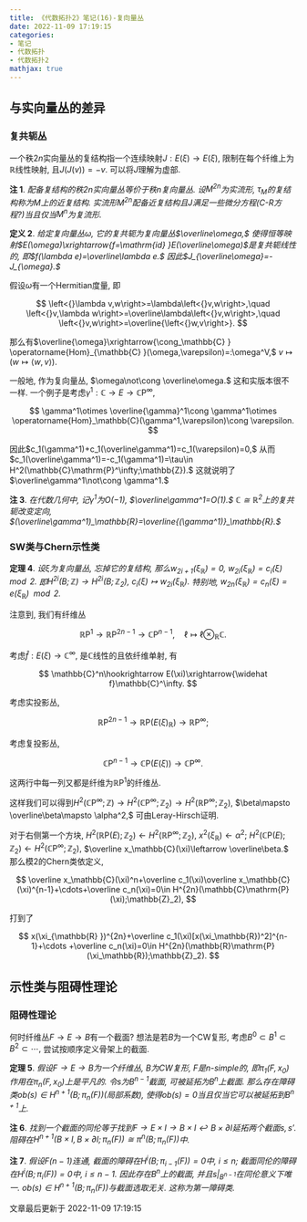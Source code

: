 ```yaml
---
title: 《代数拓扑2》笔记(16)-复向量丛
date: 2022-11-09 17:19:15
categories: 
- 笔记
- 代数拓扑
- 代数拓扑2
mathjax: true
---
```


## 与实向量丛的差异

### 复共轭丛

一个秩$2n$实向量丛的复结构指一个连续映射$J:E(\xi)\rightarrow E(\xi),$
限制在每个纤维上为$\mathbb{R}$线性映射, 且$J(J(v))=-v.$
可以将$J$理解为虚部.

**注 1**. *配备复结构的秩$2n$实向量丛等价于秩$n$复向量丛. 设$M^{2n}$为实流形, $\tau_M$的复结构称为$M$上的近复结构. 实流形$M^{2n}$配备近复结构且$J$满足一些微分方程(C-R方程?)当且仅当$M^n$为复流形.* 

**定义 2**. *给定复向量丛$\omega,$ 它的复共轭为复向量丛$\overline\omega,$ 使得恒等映射$E(\omega)\xrightarrow{f=\mathrm{id} }E(\overline\omega)$是复共轭线性的, 即$f(\lambda e)=\overline\lambda e.$ 因此$J_{\overline\omega}=-J_{\omega}.$* 

假设$\omega$有一个Hermitian度量, 即


$$
\left<{}\lambda v,w\right>=\lambda\left<{}v,w\right>,\quad \left<{}v,\lambda w\right>=\overline\lambda\left<{}v,w\right>,\quad \left<{}v,w\right>=\overline{\left<{}w,v\right>}.
$$


那么有$\overline{\omega}\xrightarrow{\cong_\mathbb{C} } \operatorname{Hom}_{\mathbb{C} }(\omega,\varepsilon)=:\omega^V,$
$v\mapsto(w\mapsto\left<{}w,v\right>).$

一般地, 作为复向量丛, $\omega\not\cong \overline\omega.$
这和实版本很不一样.
一个例子是考虑$\gamma^1:\mathbb{C}\rightarrow E\rightarrow \mathbb{C}\mathrm{P}^\infty,$


$$
\gamma^1\otimes \overline{\gamma}^1\cong \gamma^1\otimes \operatorname{Hom}_\mathbb{C}(\gamma^1,\varepsilon)\cong \varepsilon.
$$


因此$c_1(\gamma^1)+c_1(\overline\gamma^1)=c_1(\varepsilon)=0,$
从而$c_1(\overline\gamma^1)=-c_1(\gamma^1)=\tau\in H^2(\mathbb{C}\mathrm{P}^\infty;\mathbb{Z}).$
这就说明了$\overline\gamma^1\not\cong \gamma^1.$

**注 3**. *在代数几何中, 记$\gamma^1$为$O(-1),$ $\overline\gamma^1=O(1).$ $\mathbb{C}\cong \mathbb{R}^2$上的复共轭改变定向, $(\overline\gamma^1)_\mathbb{R}=\overline{(\gamma^1)}_\mathbb{R}.$* 

### SW类与Chern示性类

**定理 4**. *设$\xi$为复向量丛, 忘掉它的复结构, 那么$w_{2i+1}(\xi_{\mathbb{R} })=0,$ $w_{2i}(\xi_\mathbb{R})=c_i(\xi)\mod 2.$ 即$H^{2i}(B;\mathbb{Z})\rightarrow H^{2i}(B;\mathbb{Z}_2),$ $c_i(\xi)\mapsto w_{2i}(\xi_\mathbb{R}).$ 特别地, $w_{2n}(\xi_\mathbb{R})=c_n(\xi)=e(\xi_\mathbb{R})\mod 2.$* 

注意到, 我们有纤维丛


$$
\mathbb{R}\mathrm{P}^1\rightarrow \mathbb{R}\mathrm{P}^{2n-1}\rightarrow \mathbb{C}\mathrm{P}^{n-1}, \quad \ell\mapsto \ell\otimes_\mathbb{R}\mathbb{C}.
$$


考虑$\widehat f:E(\xi)\rightarrow \mathbb{C}^\infty,$
是$\mathbb{C}$线性的且依纤维单射, 有


$$
\mathbb{C}^n\hookrightarrow E(\xi)\xrightarrow{\widehat f}\mathbb{C}^\infty.
$$


考虑实投影丛,


$$
\mathbb{R}\mathrm{P}^{2n-1}\rightarrow \mathbb{R}\mathrm{P}(E(\xi)_\mathbb{R})\rightarrow \mathbb{R}\mathrm{P}^\infty;
$$


考虑复投影丛,


$$
\mathbb{C}\mathrm{P}^{n-1}\rightarrow \mathbb{C}\mathrm{P}(E(\xi))\rightarrow \mathbb{C}\mathrm{P}^\infty.
$$


这两行中每一列又都是纤维为$\mathbb{R}\mathrm{P}^1$的纤维丛.

这样我们可以得到$H^2(\mathbb{C}\mathrm{P}^\infty;\mathbb{Z})\rightarrow H^2(\mathbb{C}\mathrm{P}^\infty;\mathbb{Z}_2)\rightarrow H^2(\mathbb{R}\mathrm{P}^\infty;\mathbb{Z}_2),$
$\beta\mapsto \overline\beta\mapsto \alpha^2,$ 可由Leray-Hirsch证明.

对于右侧第一个方块,
$H^2(\mathbb{R}\mathrm{P}(E);\mathbb{Z}_2)\leftarrow H^2(\mathbb{R}\mathrm{P}^\infty;\mathbb{Z}_2),$
$x^2(\xi_\mathbb{R})\leftarrow \alpha^2;$
$H^2(\mathbb{C}\mathrm{P}(E);\mathbb{Z}_2)\leftarrow H^2(\mathbb{C}\mathrm{P}^\infty;\mathbb{Z}_2),$
$\overline x_\mathbb{C}(\xi)\leftarrow \overline\beta.$
那么模$2$的Chern类依定义,


$$
\overline x_\mathbb{C}(\xi)^n+\overline c_1(\xi)\overline x_\mathbb{C}(\xi)^{n-1}+\cdots+\overline c_n(\xi)=0\in H^{2n}(\mathbb{C}\mathrm{P}(\xi);\mathbb{Z}_2),
$$


打到了


$$
x(\xi_{\mathbb{R} })^{2n}+\overline c_1(\xi)[x(\xi_\mathbb{R})^2]^{n-1}+\cdots +\overline c_n(\xi)=0\in H^{2n}(\mathbb{R}\mathrm{P}(\xi_\mathbb{R});\mathbb{Z}_2).
$$



## 示性类与阻碍性理论

### 阻碍性理论

何时纤维丛$F\rightarrow E\rightarrow B$有一个截面?
想法是若$B$为一个CW复形, 考虑$B^0\subset B^1\subset B^2\subset \cdots,$
尝试按顺序定义骨架上的截面.

**定理 5**. *假设$F\rightarrow E\rightarrow B$为一个纤维丛, $B$为CW复形, $F$是$n$-simple的, 即$\pi_1(F,x_0)$作用在$\pi_n(F,x_0)$上是平凡的. 令$s$为$B^{n-1}$截面, 可被延拓为$B^n$上截面. 那么存在障碍类$ob(s)\in H^{n+1}(B;\pi_n(F))$(局部系数), 使得$ob(s)=0$当且仅当它可以被延拓到$B^{n+1}$上.* 

**注 6**. *找到一个截面的同伦等于找到$F\rightarrow E\times I\rightarrow B\times I\hookleftarrow B\times\partial I$延拓两个截面$s,s'.$ 阻碍在$H^{n+1}(B\times I,B\times\partial I;\pi_n(F))\cong \pi^n(B;\pi_n(F))$中.* 

**注 7**. *假设$F$($n-1$)连通, 截面的障碍在$H^i(B;\pi_{i-1}(F))=0$中, $i\le n;$ 截面同伦的障碍在$H^i(B;\pi_i(F))=0$中, $i\le n-1.$ 因此存在$B^n$上的截面, 并且$s|_{B^{n-1} }$在同伦意义下唯一. $ob(s)\in H^{n+1}(B;\pi_n(F))$与截面选取无关. 这称为第一障碍类.* 

文章最后更新于 2022-11-09 17:19:15 
